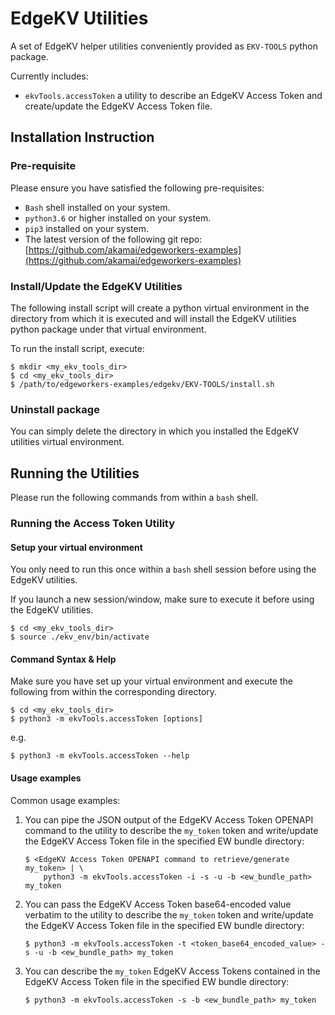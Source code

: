 # EdgeKV Utilities
A set of EdgeKV helper utilities conveniently provided as `EKV-TOOLS` python package.

Currently includes:
* `ekvTools.accessToken` a utility to describe an EdgeKV Access Token and create/update the EdgeKV Access Token file.

## Installation Instruction

### Pre-requisite
Please ensure you have satisfied the following pre-requisites:
* `Bash` shell installed on your system.
* `python3.6` or higher installed on your system.
* `pip3` installed on your system.
* The latest version of the following git repo: [https://github.com/akamai/edgeworkers-examples](https://github.com/akamai/edgeworkers-examples)

### Install/Update the EdgeKV Utilities
The following install script will create a python virtual environment in the directory from which it is executed
and will install the EdgeKV utilities python package under that virtual environment. 
 
To run the install script, execute:
```
$ mkdir <my_ekv_tools_dir>
$ cd <my_ekv_tools_dir>
$ /path/to/edgeworkers-examples/edgekv/EKV-TOOLS/install.sh
```
 
 ### Uninstall package
You can simply delete the directory in which you installed the EdgeKV utilities virtual environment.

## Running the Utilities
Please run the following commands from within a `bash` shell.

### Running the Access Token Utility

#### Setup your virtual environment
You only need to run this once within a `bash` shell session before using the EdgeKV utilities. 

If you launch a new session/window, make sure to execute it before using the EdgeKV utilities.
```
$ cd <my_ekv_tools_dir>
$ source ./ekv_env/bin/activate
```

#### Command Syntax & Help
Make sure you have set up your virtual environment and execute the following from within the corresponding directory.
```
$ cd <my_ekv_tools_dir>
$ python3 -m ekvTools.accessToken [options]
```
e.g.
```
$ python3 -m ekvTools.accessToken --help
```

#### Usage examples

Common usage examples:

1. You can pipe the JSON output of the EdgeKV Access Token OPENAPI command to the utility to describe the `my_token` token and write/update the EdgeKV Access Token file in the specified EW bundle directory:
    ```
    $ <EdgeKV Access Token OPENAPI command to retrieve/generate my_token> | \
        python3 -m ekvTools.accessToken -i -s -u -b <ew_bundle_path> my_token
    ```

2. You can pass the EdgeKV Access Token base64-encoded value verbatim to the utility to describe the `my_token` token and write/update the EdgeKV Access Token file in the specified EW bundle directory:
    ```
    $ python3 -m ekvTools.accessToken -t <token_base64_encoded_value> -s -u -b <ew_bundle_path> my_token
    ``` 

3. You can describe the `my_token` EdgeKV Access Tokens contained in the EdgeKV Access Token file in the specified EW bundle directory:
    ```
    $ python3 -m ekvTools.accessToken -s -b <ew_bundle_path> my_token
    ``` 
   